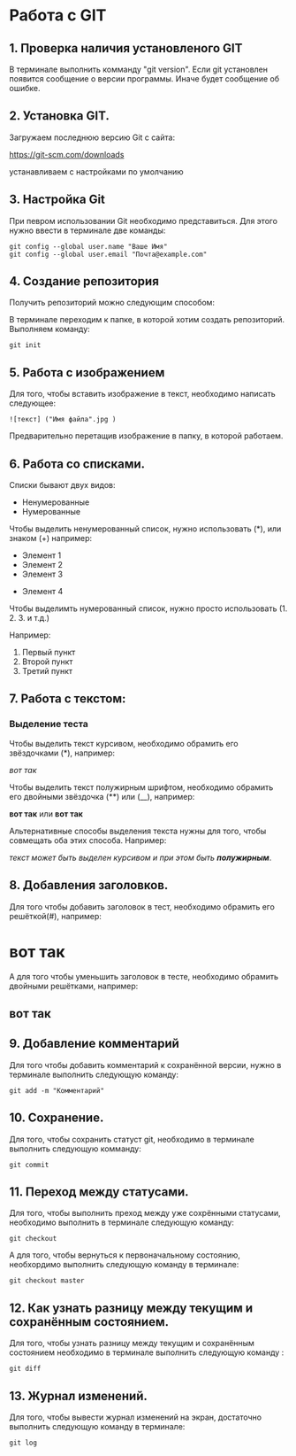 # Работа с GIT
## 1. Проверка наличия установленого GIT
В терминале выполнить комманду "git version". Если git установлен появится сообщение о версии программы. Иначе будет сообщение об ошибке.
## 2. Установка GIT.
Загружаем последнюю версию Git с сайта:

https://git-scm.com/downloads

устанавливаем с настройками по умолчанию

## 3. Настройка Git

При певром использовании Git необходимо представиться. Для этого нужно ввести в терминале две команды:
```
git config --global user.name "Ваше Имя"
git config --global user.email "Почта@example.com"
```
## 4. Создание репозитория
Получить репозиторий можно следующим способом:

 В терминале переходим к папке, в которой хотим создать репозиторий. Выполняем команду:
```
git init
```

## 5. Работа с изображением

Для того, чтобы вставить изображение в текст, необходимо написать следующее:
```
![текст] ("Имя файла".jpg )
```
Предварительно перетащив изображение в папку, в которой работаем.

## 6. Работа со списками.
Списки бывают двух видов:
* Ненумерованные 
* Нумерованные

Чтобы выделить ненумерованный список, нужно использовать (*), или знаком (+) например:

* Элемент 1
* Элемент 2
* Элемент 3
+ Элемент 4

Чтобы выделимть нумерованный список, нужно просто использовать (1. 2. 3. и т.д.)

Например:

1. Первый пункт
2. Второй пункт
3. Третий пункт

## 7. Работа с текстом:

### Выделение теста ### 

Чтобы выделить текст курсивом, необходимо обрамить его звёздочками (*), например:

*вот так*

Чтобы выделить текст полужирным шрифтом, необходимо обрамить его двойными звёздочка (**) или (__), например:

**вот так** или __вот так__ 

Альтернативные способы выделения текста нужны для того, чтобы совмещать оба этих способа. Например: 

_текст может быть выделен курсивом и при этом быть **полужирным**_.

## 8. Добавления заголовков.

Для того чтобы добавить заголовок в тест, необходимо обрамить его решёткой(#), например:

# вот так

А для того чтобы уменьшить заголовок в тесте, необходимо обрамить двойными решётками, например:

## вот так ## 

## 9. Добавление комментарий

Для того чтобы добавить комментарий к сохранённой версии, нужно в терминале выполнить следующую команду:
```
git add -m "Комментарий"
```
 ## 10. Сохранение.

 Для того, чтобы сохранить статуст git, необходимо в терминале выполнить следующую комманду:

 ```
git commit
 ```

 ## 11. Переход между статусами.

 Для того, чтобы выполнить преход между уже сохрёнными статусами, необходимо выполнить в терминале следующую команду:
 ```
git checkout
 ```

 А для того, чтобы вернуться к первоначальному состоянию, необхордимо выполнить следующую команду в терминале:

 ```
git checkout master
 ```

 ## 12. Как узнать разницу между текущим и сохранённым состоянием.

 Для того, чтобы узнать разницу между текущим и сохранённым состоянием необходимо в терминале выполнить следующую команду  :

 ```
git diff
 ```

 ## 13. Журнал изменений.

 Для того, чтобы вывести журнал изменений на экран, достаточно выполнить следующую команду в терминале:

 ```
git log
 ```
